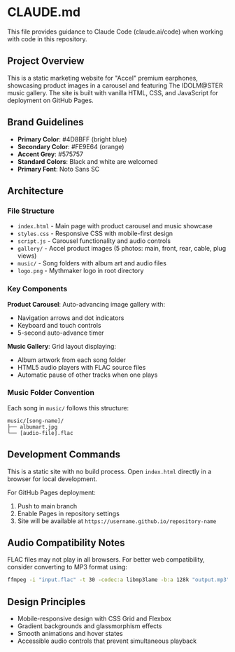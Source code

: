 # CLAUDE.md

This file provides guidance to Claude Code (claude.ai/code) when working with code in this repository.

## Project Overview

This is a static marketing website for "Accel" premium earphones, showcasing product images in a carousel and featuring The IDOLM@STER music gallery. The site is built with vanilla HTML, CSS, and JavaScript for deployment on GitHub Pages.

## Brand Guidelines

- **Primary Color**: #4D8BFF (bright blue)
- **Secondary Color**: #FE9E64 (orange)
- **Accent Grey**: #575757
- **Standard Colors**: Black and white are welcomed
- **Primary Font**: Noto Sans SC

## Architecture

### File Structure
- `index.html` - Main page with product carousel and music showcase
- `styles.css` - Responsive CSS with mobile-first design
- `script.js` - Carousel functionality and audio controls
- `gallery/` - Accel product images (5 photos: main, front, rear, cable, plug views)
- `music/` - Song folders with album art and audio files
- `logo.png` - Mythmaker logo in root directory

### Key Components

**Product Carousel**: Auto-advancing image gallery with:
- Navigation arrows and dot indicators
- Keyboard and touch controls
- 5-second auto-advance timer

**Music Gallery**: Grid layout displaying:
- Album artwork from each song folder
- HTML5 audio players with FLAC source files
- Automatic pause of other tracks when one plays

### Music Folder Convention
Each song in `music/` follows this structure:
```
music/[song-name]/
├── albumart.jpg
└── [audio-file].flac
```

## Development Commands

This is a static site with no build process. Open `index.html` directly in a browser for local development.

For GitHub Pages deployment:
1. Push to main branch
2. Enable Pages in repository settings
3. Site will be available at `https://username.github.io/repository-name`

## Audio Compatibility Notes

FLAC files may not play in all browsers. For better web compatibility, consider converting to MP3 format using:
```bash
ffmpeg -i "input.flac" -t 30 -codec:a libmp3lame -b:a 128k "output.mp3"
```

## Design Principles

- Mobile-responsive design with CSS Grid and Flexbox
- Gradient backgrounds and glassmorphism effects
- Smooth animations and hover states
- Accessible audio controls that prevent simultaneous playback